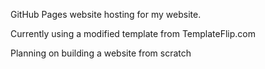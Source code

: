 GitHub Pages website hosting for my website.

Currently using a modified template from TemplateFlip.com

Planning on building a website from scratch
